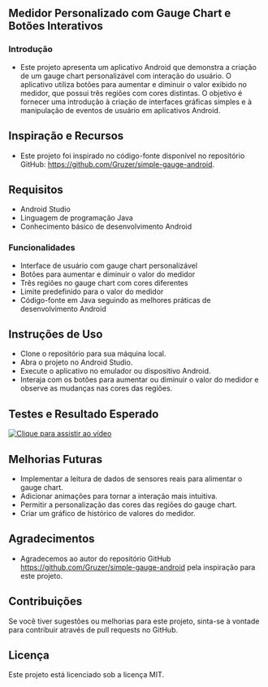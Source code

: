 ## Medidor Personalizado com Gauge Chart e Botões Interativos
### Introdução

- Este projeto apresenta um aplicativo Android que demonstra a criação de um gauge chart personalizável com interação do usuário. O aplicativo utiliza botões para aumentar e diminuir o valor exibido no medidor, que possui três regiões com cores distintas. O objetivo é fornecer uma introdução à criação de interfaces gráficas simples e à manipulação de eventos de usuário em aplicativos Android.

## Inspiração e Recursos

- Este projeto foi inspirado no código-fonte disponível no repositório GitHub: https://github.com/Gruzer/simple-gauge-android.

## Requisitos

- Android Studio
- Linguagem de programação Java
- Conhecimento básico de desenvolvimento Android
### Funcionalidades

- Interface de usuário com gauge chart personalizável
- Botões para aumentar e diminuir o valor do medidor
- Três regiões no gauge chart com cores diferentes
- Limite predefinido para o valor do medidor
- Código-fonte em Java seguindo as melhores práticas de desenvolvimento Android
## Instruções de Uso

- Clone o repositório para sua máquina local.
- Abra o projeto no Android Studio.
- Execute o aplicativo no emulador ou dispositivo Android.
- Interaja com os botões para aumentar ou diminuir o valor do medidor e observe as mudanças nas cores das regiões.

## Testes e Resultado Esperado
[![Clique para assistir ao vídeo](https://img.youtube.com/vi/WuYLo8bGXR0/0.jpg)](https://www.youtube.com/watch?v=WuYLo8bGXR0)


## Melhorias Futuras

- Implementar a leitura de dados de sensores reais para alimentar o gauge chart.
- Adicionar animações para tornar a interação mais intuitiva.
- Permitir a personalização das cores das regiões do gauge chart.
- Criar um gráfico de histórico de valores do medidor.
## Agradecimentos

- Agradecemos ao autor do repositório GitHub https://github.com/Gruzer/simple-gauge-android pela inspiração para este projeto.

## Contribuições

Se você tiver sugestões ou melhorias para este projeto, sinta-se à vontade para contribuir através de pull requests no GitHub.

## Licença

Este projeto está licenciado sob a licença MIT.
